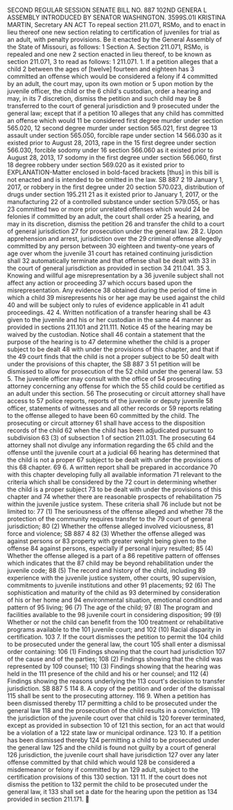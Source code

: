 SECOND REGULAR SESSION
SENATE BILL NO. 887
102ND GENERA L ASSEMBLY
INTRODUCED BY SENATOR WASHINGTON.
3599S.01I KRISTINA MARTIN, Secretary
AN ACT
To repeal section 211.071, RSMo, and to enact in lieu thereof one new section relating to
certification of juveniles for trial as an adult, with penalty provisions.
Be it enacted by the General Assembly of the State of Missouri, as follows:
1 Section A. Section 211.071, RSMo, is repealed and one new
2 section enacted in lieu thereof, to be known as section 211.071,
3 to read as follows:
1 211.071. 1. If a petition alleges that a child
2 between the ages of [twelve] fourteen and eighteen has
3 committed an offense which would be considered a felony if
4 committed by an adult, the court may, upon its own motion or
5 upon motion by the juvenile officer, the child or the
6 child's custodian, order a hearing and may, in its
7 discretion, dismiss the petition and such child may be
8 transferred to the court of general jurisdiction and
9 prosecuted under the general law; except that if a petition
10 alleges that any child has committed an offense which would
11 be considered first degree murder under section 565.020,
12 second degree murder under section 565.021, first degree
13 assault under section 565.050, forcible rape under section
14 566.030 as it existed prior to August 28, 2013, rape in the
15 first degree under section 566.030, forcible sodomy under
16 section 566.060 as it existed prior to August 28, 2013,
17 sodomy in the first degree under section 566.060, first
18 degree robbery under section 569.020 as it existed prior to
EXPLANATION-Matter enclosed in bold-faced brackets [thus] in this bill is not enacted
and is intended to be omitted in the law.
SB 887 2
19 January 1, 2017, or robbery in the first degree under
20 section 570.023, distribution of drugs under section 195.211
21 as it existed prior to January 1, 2017, or the manufacturing
22 of a controlled substance under section 579.055, or has
23 committed two or more prior unrelated offenses which would
24 be felonies if committed by an adult, the court shall order
25 a hearing, and may in its discretion, dismiss the petition
26 and transfer the child to a court of general jurisdiction
27 for prosecution under the general law.
28 2. Upon apprehension and arrest, jurisdiction over the
29 criminal offense allegedly committed by any person between
30 eighteen and twenty-one years of age over whom the juvenile
31 court has retained continuing jurisdiction shall
32 automatically terminate and that offense shall be dealt with
33 in the court of general jurisdiction as provided in section
34 211.041.
35 3. Knowing and willful age misrepresentation by a
36 juvenile subject shall not affect any action or proceeding
37 which occurs based upon the misrepresentation. Any evidence
38 obtained during the period of time in which a child
39 misrepresents his or her age may be used against the child
40 and will be subject only to rules of evidence applicable in
41 adult proceedings.
42 4. Written notification of a transfer hearing shall be
43 given to the juvenile and his or her custodian in the same
44 manner as provided in sections 211.101 and 211.111. Notice
45 of the hearing may be waived by the custodian. Notice shall
46 contain a statement that the purpose of the hearing is to
47 determine whether the child is a proper subject to be dealt
48 with under the provisions of this chapter, and that if the
49 court finds that the child is not a proper subject to be
50 dealt with under the provisions of this chapter, the
SB 887 3
51 petition will be dismissed to allow for prosecution of the
52 child under the general law.
53 5. The juvenile officer may consult with the office of
54 prosecuting attorney concerning any offense for which the
55 child could be certified as an adult under this section.
56 The prosecuting or circuit attorney shall have access to
57 police reports, reports of the juvenile or deputy juvenile
58 officer, statements of witnesses and all other records or
59 reports relating to the offense alleged to have been
60 committed by the child. The prosecuting or circuit attorney
61 shall have access to the disposition records of the child
62 when the child has been adjudicated pursuant to subdivision
63 (3) of subsection 1 of section 211.031. The prosecuting
64 attorney shall not divulge any information regarding the
65 child and the offense until the juvenile court at a judicial
66 hearing has determined that the child is not a proper
67 subject to be dealt with under the provisions of this
68 chapter.
69 6. A written report shall be prepared in accordance
70 with this chapter developing fully all available information
71 relevant to the criteria which shall be considered by the
72 court in determining whether the child is a proper subject
73 to be dealt with under the provisions of this chapter and
74 whether there are reasonable prospects of rehabilitation
75 within the juvenile justice system. These criteria shall
76 include but not be limited to:
77 (1) The seriousness of the offense alleged and whether
78 the protection of the community requires transfer to the
79 court of general jurisdiction;
80 (2) Whether the offense alleged involved viciousness,
81 force and violence;
SB 887 4
82 (3) Whether the offense alleged was against persons or
83 property with greater weight being given to the offense
84 against persons, especially if personal injury resulted;
85 (4) Whether the offense alleged is a part of a
86 repetitive pattern of offenses which indicates that the
87 child may be beyond rehabilitation under the juvenile code;
88 (5) The record and history of the child, including
89 experience with the juvenile justice system, other courts,
90 supervision, commitments to juvenile institutions and other
91 placements;
92 (6) The sophistication and maturity of the child as
93 determined by consideration of his or her home and
94 environmental situation, emotional condition and pattern of
95 living;
96 (7) The age of the child;
97 (8) The program and facilities available to the
98 juvenile court in considering disposition;
99 (9) Whether or not the child can benefit from the
100 treatment or rehabilitative programs available to the
101 juvenile court; and
102 (10) Racial disparity in certification.
103 7. If the court dismisses the petition to permit the
104 child to be prosecuted under the general law, the court
105 shall enter a dismissal order containing:
106 (1) Findings showing that the court had jurisdiction
107 of the cause and of the parties;
108 (2) Findings showing that the child was represented by
109 counsel;
110 (3) Findings showing that the hearing was held in the
111 presence of the child and his or her counsel; and
112 (4) Findings showing the reasons underlying the
113 court's decision to transfer jurisdiction.
SB 887 5
114 8. A copy of the petition and order of the dismissal
115 shall be sent to the prosecuting attorney.
116 9. When a petition has been dismissed thereby
117 permitting a child to be prosecuted under the general law
118 and the prosecution of the child results in a conviction,
119 the jurisdiction of the juvenile court over that child is
120 forever terminated, except as provided in subsection 10 of
121 this section, for an act that would be a violation of a
122 state law or municipal ordinance.
123 10. If a petition has been dismissed thereby
124 permitting a child to be prosecuted under the general law
125 and the child is found not guilty by a court of general
126 jurisdiction, the juvenile court shall have jurisdiction
127 over any later offense committed by that child which would
128 be considered a misdemeanor or felony if committed by an
129 adult, subject to the certification provisions of this
130 section.
131 11. If the court does not dismiss the petition to
132 permit the child to be prosecuted under the general law, it
133 shall set a date for the hearing upon the petition as
134 provided in section 211.171.
